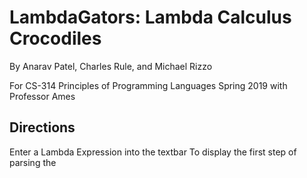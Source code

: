# LambdaGators: Lambda Calculus Crocodiles #
By Anarav Patel, Charles Rule, and Michael Rizzo 

For CS-314 Principles of Programming Languages 
Spring 2019 with Professor Ames

## Directions ##
Enter a Lambda Expression into the textbar 
To display the first step of parsing the
